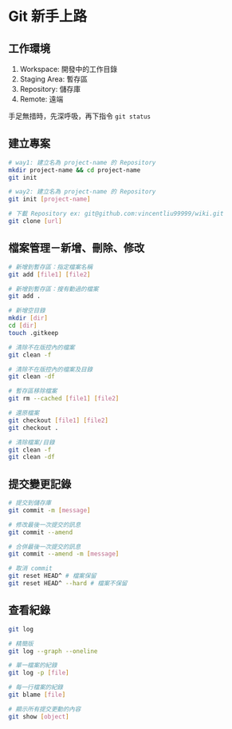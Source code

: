 # Git 新手上路

## 工作環境

1. Workspace: 開發中的工作目錄
2. Staging Area: 暫存區
3. Repository: 儲存庫
4. Remote: 遠端

手足無措時，先深呼吸，再下指令 `git status`

## 建立專案

```bash
# way1: 建立名為 project-name 的 Repository
mkdir project-name && cd project-name
git init

# way2: 建立名為 project-name 的 Repository
git init [project-name]

# 下載 Repository ex: git@github.com:vincentliu99999/wiki.git
git clone [url]
```

## 檔案管理－新增、刪除、修改

```bash
# 新增到暫存區：指定檔案名稱
git add [file1] [file2]

# 新增到暫存區：搜有動過的檔案
git add .

# 新增空目錄
mkdir [dir]
cd [dir]
touch .gitkeep

# 清除不在版控內的檔案
git clean -f

# 清除不在版控內的檔案及目錄
git clean -df

# 暫存區移除檔案
git rm --cached [file1] [file2]

# 還原檔案
git checkout [file1] [file2]
git checkout .

# 清除檔案/目錄
git clean -f
git clean -df
```

## 提交變更記錄

```bash
# 提交到儲存庫
git commit -m [message]

# 修改最後一次提交的訊息
git commit --amend

# 合併最後一次提交的訊息
git commit --amend -m [message]

# 取消 commit
git reset HEAD^ # 檔案保留
git reset HEAD^ --hard # 檔案不保留
```

## 查看紀錄

```bash
git log

# 精簡版
git log --graph --oneline

# 單一檔案的紀錄
git log -p [file]

# 每一行檔案的紀錄
git blame [file]

# 顯示所有提交更動的內容
git show [object]
```

